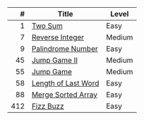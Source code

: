 | #  | Title  | Level |  
|---:|---|---|
| 1  | <a href="https://github.com/MytrucNguyen/LeetCodeProblems/tree/main/C%23/0001.TwoSum">Two Sum</a> | Easy | 
| 7  | <a href="https://github.com/MytrucNguyen/LeetCodeProblems/tree/main/C%23/0007.ReverseInteger">Reverse Integer</a> | Medium | 
| 9  | <a href="https://github.com/MytrucNguyen/LeetCodeProblems/tree/main/C%23/0009.PalindromeNumber">Palindrome Number</a> | Easy | 
| 45  | <a href="https://github.com/MytrucNguyen/LeetCodeProblems/tree/main/C%23/0045.JumpGameII">Jump Game II</a> | Medium | 
| 55  | <a href="https://github.com/MytrucNguyen/LeetCodeProblems/tree/main/C%23/0055.JumpGame">Jump Game</a>  | Medium  |  
| 58  | <a href="https://github.com/MytrucNguyen/LeetCodeProblems/tree/main/C%23/0058.LengthOfLastWord">Length of Last Word</a> | Easy  |  
| 88  | <a href="https://github.com/MytrucNguyen/LeetCodeProblems/tree/main/C%23/0088.MergeSortedArray">Merge Sorted Array</a> | Easy  |  
| 412  | <a href="https://github.com/MytrucNguyen/LeetCodeProblems/tree/main/C%23/0412.FizzBuzz">Fizz Buzz</a> | Easy |  
